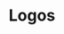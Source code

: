---
iconSrc: "/images/icons/icon_pack_purple-beekart.png"
title: "Logos"
subtext: "Download Logo Pack"
downloadUrl: "http://bit.ly/logopack-05-2018"
---